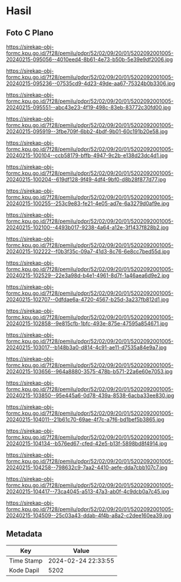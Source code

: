 # Hasil

## Foto C Plano

https://sirekap-obj-formc.kpu.go.id/7f28/pemilu/pdpr/52/02/09/20/01/5202092001005-20240215-095056--4010eed4-8b61-4e73-b50b-5e39e9df2006.jpg

https://sirekap-obj-formc.kpu.go.id/7f28/pemilu/pdpr/52/02/09/20/01/5202092001005-20240215-095236--07535cd9-4d23-49de-aa67-75324b0b3306.jpg

https://sirekap-obj-formc.kpu.go.id/7f28/pemilu/pdpr/52/02/09/20/01/5202092001005-20240215-095551--abc43e23-4f19-498c-83eb-83772c30fd00.jpg

https://sirekap-obj-formc.kpu.go.id/7f28/pemilu/pdpr/52/02/09/20/01/5202092001005-20240215-095919--3fbe709f-6bb2-4bdf-9b01-60c191b20e58.jpg

https://sirekap-obj-formc.kpu.go.id/7f28/pemilu/pdpr/52/02/09/20/01/5202092001005-20240215-100104--ccb58179-bffb-4947-9c2b-e138d23dc4d1.jpg

https://sirekap-obj-formc.kpu.go.id/7f28/pemilu/pdpr/52/02/09/20/01/5202092001005-20240215-100204--619df128-9f49-4df4-9bf0-d8b28f877d77.jpg

https://sirekap-obj-formc.kpu.go.id/7f28/pemilu/pdpr/52/02/09/20/01/5202092001005-20240215-100255--253c9e83-fe21-4e05-ad7e-6a3279d0af9e.jpg

https://sirekap-obj-formc.kpu.go.id/7f28/pemilu/pdpr/52/02/09/20/01/5202092001005-20240215-102100--4493b017-9238-4a64-a12e-3f1437f828b2.jpg

https://sirekap-obj-formc.kpu.go.id/7f28/pemilu/pdpr/52/02/09/20/01/5202092001005-20240215-102222--f0b3f35c-09a7-41d3-8c76-6e8cc7bed55d.jpg

https://sirekap-obj-formc.kpu.go.id/7f28/pemilu/pdpr/52/02/09/20/01/5202092001005-20240215-102529--22e3a98d-b4e1-4961-8d7f-1a46aea6d9e2.jpg

https://sirekap-obj-formc.kpu.go.id/7f28/pemilu/pdpr/52/02/09/20/01/5202092001005-20240215-102707--0dfdae6a-4720-4567-b25d-3a237fb812d1.jpg

https://sirekap-obj-formc.kpu.go.id/7f28/pemilu/pdpr/52/02/09/20/01/5202092001005-20240215-102858--9e815cfb-1bfc-493e-875e-47595a854671.jpg

https://sirekap-obj-formc.kpu.go.id/7f28/pemilu/pdpr/52/02/09/20/01/5202092001005-20240215-103017--b148b3a0-d814-4c91-ae11-d7535a84e9a7.jpg

https://sirekap-obj-formc.kpu.go.id/7f28/pemilu/pdpr/52/02/09/20/01/5202092001005-20240215-103656--964a8880-3575-478b-b571-22a6e60e7053.jpg

https://sirekap-obj-formc.kpu.go.id/7f28/pemilu/pdpr/52/02/09/20/01/5202092001005-20240215-103850--95e445a6-0d78-439a-8538-6acba33ee830.jpg

https://sirekap-obj-formc.kpu.go.id/7f28/pemilu/pdpr/52/02/09/20/01/5202092001005-20240215-104011--21b61c70-69ae-4f7c-a7f6-bd1bef5b3865.jpg

https://sirekap-obj-formc.kpu.go.id/7f28/pemilu/pdpr/52/02/09/20/01/5202092001005-20240215-104134--b576ed67-cfed-42e5-b13f-5898bd8f4914.jpg

https://sirekap-obj-formc.kpu.go.id/7f28/pemilu/pdpr/52/02/09/20/01/5202092001005-20240215-104258--798632c9-7aa2-4410-aefe-dda7cbb107c7.jpg

https://sirekap-obj-formc.kpu.go.id/7f28/pemilu/pdpr/52/02/09/20/01/5202092001005-20240215-104417--73ca4045-a513-47a3-ab0f-4c9dcb0a7c45.jpg

https://sirekap-obj-formc.kpu.go.id/7f28/pemilu/pdpr/52/02/09/20/01/5202092001005-20240215-104509--25c03a43-ddab-4f4b-a8a2-c2dee160ea39.jpg


## Metadata

| Key        | Value               |
| ---------- | ------------------- |
| Time Stamp | 2024-02-24 22:33:55 |
| Kode Dapil | 5202                |



